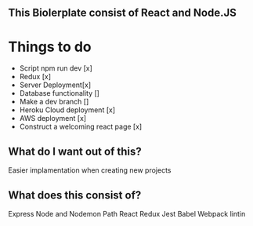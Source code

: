 ## This Biolerplate consist of React and Node.JS

# Things to do
- Script npm run dev [x]
- Redux [x]
- Server Deployment[x]
- Database functionality []
- Make a dev branch []
- Heroku Cloud deployment [x]
- AWS deployment [x]
- Construct a welcoming react page [x]

## What do I want out of this?

Easier implamentation when creating new projects

## What does this consist of?
Express
Node and Nodemon
Path
React
Redux
Jest
Babel
Webpack
lintin
